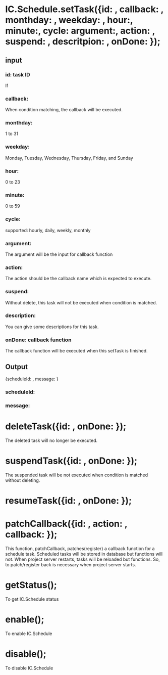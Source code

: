 # IC.Schedule.setTask({id: , callback: , monthday: , weekday: , hour:, minute:, cycle: argument:, action: , suspend: , descritpion: , onDone: });

## input
### id: task ID
If

### callback:
When condition matching, the callback will be executed.

### monthday: 
1 to 31

### weekday:
Monday, Tuesday, Wednesday, Thursday, Friday, and Sunday

### hour:
0 to 23

### minute:
0 to 59

### cycle:
supported: hourly, daily, weekly, monthly

### argument: 
The argument will be the input for callback function 

### action:
The action should be the callback name which is expected to execute. 

### suspend:
Without delete, this task will not be executed when condition is matched.

### description:
You can give some descriptions for this task.

### onDone: callback function

The callback function will be executed when this setTask is finished.

## Output
{scheduleId: , message: }

### scheduleId:



### message:



# deleteTask({id: , onDone: });
The deleted task will no longer be executed.

# suspendTask({id: , onDone: });
The suspended task will be not executed when condition is matched without deleting. 

# resumeTask({id: , onDone: });

# patchCallback({id: , action: , callback: });
This function, patchCallback, patches(register) a callback function for a schedule task. Scheduled tasks will be stored in database but functions will not. When project server restarts, tasks will be reloaded but functions. So, to patch/register back is necessary when project server starts.

# getStatus();
To get IC.Schedule status

# enable();
To enable IC.Schedule

# disable();
To disable IC.Schedule
